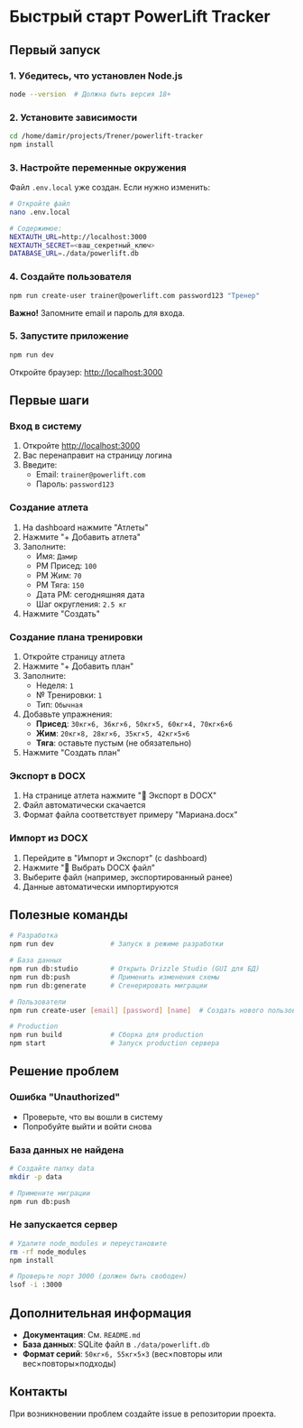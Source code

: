 # Быстрый старт PowerLift Tracker

## Первый запуск

### 1. Убедитесь, что установлен Node.js

```bash
node --version  # Должна быть версия 18+
```

### 2. Установите зависимости

```bash
cd /home/damir/projects/Trener/powerlift-tracker
npm install
```

### 3. Настройте переменные окружения

Файл `.env.local` уже создан. Если нужно изменить:

```bash
# Откройте файл
nano .env.local

# Содержимое:
NEXTAUTH_URL=http://localhost:3000
NEXTAUTH_SECRET=<ваш_секретный_ключ>
DATABASE_URL=./data/powerlift.db
```

### 4. Создайте пользователя

```bash
npm run create-user trainer@powerlift.com password123 "Тренер"
```

**Важно!** Запомните email и пароль для входа.

### 5. Запустите приложение

```bash
npm run dev
```

Откройте браузер: [http://localhost:3000](http://localhost:3000)

## Первые шаги

### Вход в систему

1. Откройте [http://localhost:3000](http://localhost:3000)
2. Вас перенаправит на страницу логина
3. Введите:
   - Email: `trainer@powerlift.com`
   - Пароль: `password123`

### Создание атлета

1. На dashboard нажмите "Атлеты"
2. Нажмите "+ Добавить атлета"
3. Заполните:
   - Имя: `Дамир`
   - PM Присед: `100`
   - PM Жим: `70`
   - PM Тяга: `150`
   - Дата PM: сегодняшняя дата
   - Шаг округления: `2.5 кг`
4. Нажмите "Создать"

### Создание плана тренировки

1. Откройте страницу атлета
2. Нажмите "+ Добавить план"
3. Заполните:
   - Неделя: `1`
   - № Тренировки: `1`
   - Тип: `Обычная`
4. Добавьте упражнения:
   - **Присед**: `30кг×6, 36кг×6, 50кг×5, 60кг×4, 70кг×6×6`
   - **Жим**: `20кг×8, 28кг×6, 35кг×5, 42кг×5×6`
   - **Тяга**: оставьте пустым (не обязательно)
5. Нажмите "Создать план"

### Экспорт в DOCX

1. На странице атлета нажмите "📄 Экспорт в DOCX"
2. Файл автоматически скачается
3. Формат файла соответствует примеру "Мариана.docx"

### Импорт из DOCX

1. Перейдите в "Импорт и Экспорт" (с dashboard)
2. Нажмите "📄 Выбрать DOCX файл"
3. Выберите файл (например, экспортированный ранее)
4. Данные автоматически импортируются

## Полезные команды

```bash
# Разработка
npm run dev              # Запуск в режиме разработки

# База данных
npm run db:studio        # Открыть Drizzle Studio (GUI для БД)
npm run db:push          # Применить изменения схемы
npm run db:generate      # Сгенерировать миграции

# Пользователи
npm run create-user [email] [password] [name]  # Создать нового пользователя

# Production
npm run build            # Сборка для production
npm start                # Запуск production сервера
```

## Решение проблем

### Ошибка "Unauthorized"

- Проверьте, что вы вошли в систему
- Попробуйте выйти и войти снова

### База данных не найдена

```bash
# Создайте папку data
mkdir -p data

# Примените миграции
npm run db:push
```

### Не запускается сервер

```bash
# Удалите node_modules и переустановите
rm -rf node_modules
npm install

# Проверьте порт 3000 (должен быть свободен)
lsof -i :3000
```

## Дополнительная информация

- **Документация**: См. `README.md`
- **База данных**: SQLite файл в `./data/powerlift.db`
- **Формат серий**: `50кг×6, 55кг×5×3` (вес×повторы или вес×повторы×подходы)

## Контакты

При возникновении проблем создайте issue в репозитории проекта.





